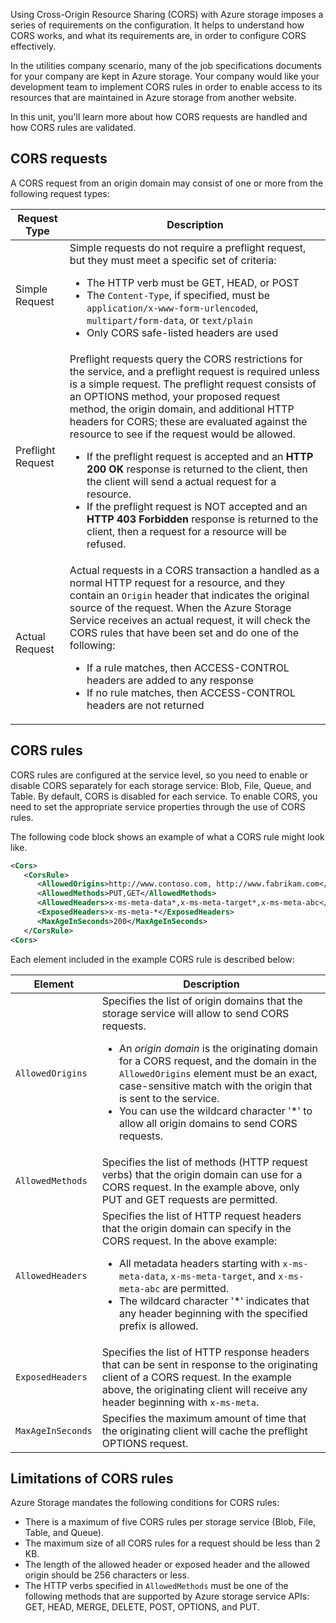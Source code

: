 Using Cross-Origin Resource Sharing (CORS) with Azure storage imposes a series of requirements on the configuration. It helps to understand how CORS works, and what its requirements are, in order to configure CORS effectively. 

In the utilities company scenario, many of the job specifications documents for your company are kept in Azure storage. Your company would like your development team to implement CORS rules in order to enable access to its resources that are maintained in Azure storage from another website.

In this unit, you'll learn more about how CORS requests are handled and how CORS rules are validated.

## CORS requests

A CORS request from an origin domain may consist of one or more from the following request types:

| Request Type | Description |
|---|---|
| Simple Request | Simple requests do not require a preflight request, but they must meet a specific set of criteria:<ul><li>The HTTP verb must be GET, HEAD, or POST</li><li>The `Content-Type`, if specified, must be `application/x-www-form-urlencoded`, `multipart/form-data`, or `text/plain`</li><li>Only CORS safe-listed headers are used</li></ul> |
| Preflight Request | Preflight requests query the CORS restrictions for the service, and a preflight request is required unless is a simple request. The preflight request consists of an OPTIONS method, your proposed request method, the origin domain, and additional HTTP headers for CORS; these are evaluated against the resource to see if the request would be allowed.<ul><li>If the preflight request is accepted and an **HTTP 200 OK** response is returned to the client, then the client will send a actual request for a resource.</li><li>If the preflight request is NOT accepted and an **HTTP 403 Forbidden** response is returned to the client, then a request for a resource will be refused.</li></ul> |
| Actual Request | Actual requests in a CORS transaction a handled as a normal HTTP request for a resource, and they contain an `Origin` header that indicates the original source of the request. When the Azure Storage Service receives an actual request, it will check the CORS rules that have been set and do one of the following:<ul><li>If a rule matches, then ACCESS-CONTROL headers are added to any response</li><li>If no rule matches, then ACCESS-CONTROL headers are not returned</li></ul> |

## CORS rules

CORS rules are configured at the service level, so you need to enable or disable CORS separately for each storage service: Blob, File, Queue, and Table. By default, CORS is disabled for each service. To enable CORS, you need to set the appropriate service properties through the use of CORS rules. 

The following code block shows an example of what a CORS rule might look like.

```XML
<Cors>
   <CorsRule>  
      <AllowedOrigins>http://www.contoso.com, http://www.fabrikam.com</AllowedOrigins>  
      <AllowedMethods>PUT,GET</AllowedMethods>  
      <AllowedHeaders>x-ms-meta-data*,x-ms-meta-target*,x-ms-meta-abc</AllowedHeaders>  
      <ExposedHeaders>x-ms-meta-*</ExposedHeaders>  
      <MaxAgeInSeconds>200</MaxAgeInSeconds>  
   </CorsRule>  
<Cors>
```

Each element included in the example CORS rule is described below:

| Element | Description |
|---|---|
| `AllowedOrigins` | Specifies the list of origin domains that the storage service will allow to send CORS requests.<ul><li>An *origin domain* is the originating domain for a CORS request, and the domain in the `AllowedOrigins` element must be an exact, case-sensitive match with the origin that is sent to the service.</li><li>You can use the wildcard character '*' to allow all origin domains to send CORS requests.</li></ul> |
| `AllowedMethods` | Specifies the list of methods (HTTP request verbs) that the origin domain can use for a CORS request. In the example above, only PUT and GET requests are permitted. |
| `AllowedHeaders` | Specifies the list of HTTP request headers that the origin domain can specify in the CORS request. In the above example:<ul><li>All metadata headers starting with `x-ms-meta-data`, `x-ms-meta-target`, and `x-ms-meta-abc` are permitted.</li><li>The wildcard character '*' indicates that any header beginning with the specified prefix is allowed.</li></ul>  |
| `ExposedHeaders` | Specifies the list of HTTP response headers that can be sent in response to the originating client of a CORS request. In the example above, the originating client will receive any header beginning with `x-ms-meta`. |
| `MaxAgeInSeconds` | Specifies the maximum amount of time that the originating client will cache the preflight OPTIONS request. |

## Limitations of CORS rules

Azure Storage mandates the following conditions for CORS rules:

- There is a maximum of five CORS rules per storage service (Blob, File, Table, and Queue).
- The maximum size of all CORS rules for a request should be less than 2 KB.
- The length of the allowed header or exposed header and the allowed origin should be 256 characters or less.
- The HTTP verbs specified in `AllowedMethods` must be one of the following methods that are supported by Azure storage service APIs: GET, HEAD, MERGE, DELETE, POST, OPTIONS, and PUT.
